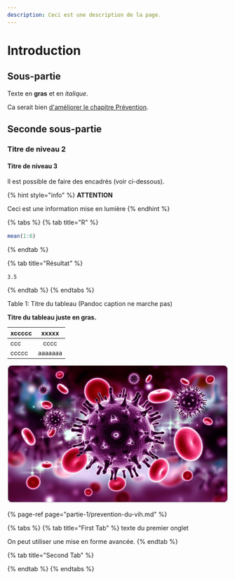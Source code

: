 ```yaml
---
description: Ceci est une description de la page.
---
```


# Introduction

## Sous-partie

Texte en **gras** et en _italique_.

Ca serait bien [d'améliorer le chapitre Prévention](partie-1/prevention-du-vih.md#sous-partie-2).

## Seconde sous-partie

### Titre de niveau 2

#### Titre de niveau 3

Il est possible de faire des encadrés \(voir ci-dessous\).

{% hint style="info" %}
**ATTENTION**

Ceci est une information mise en lumière
{% endhint %}

{% tabs %}
{% tab title="R" %}
```r
mean(1:6)
```
{% endtab %}

{% tab title="Résultat" %}
```text
3.5
```
{% endtab %}
{% endtabs %}

Table 1: Titre du tableau \(Pandoc caption ne marche pas\)

**Titre du tableau juste en gras.**

| xccccc | xxxxx |
| :--- | :---: |
| ccc | cccc |
| ccccc | aaaaaaa |

![Titre de l&apos;image](.gitbook/assets/image.jpg)

{% page-ref page="partie-1/prevention-du-vih.md" %}

{% tabs %}
{% tab title="First Tab" %}
texte du premier onglet

On peut utiliser une mise en forme avancée.
{% endtab %}

{% tab title="Second Tab" %}

{% endtab %}
{% endtabs %}



